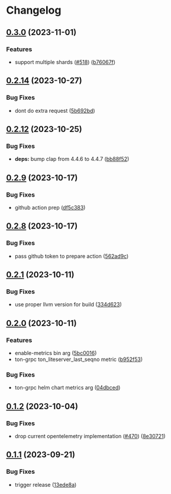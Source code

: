 # Changelog



















## [0.3.0](https://github.com/getgems-io/tonlibjson/compare/ton-grpc-v0.2.14...ton-grpc-v0.3.0) (2023-11-01)


### Features

* support multiple shards ([#518](https://github.com/getgems-io/tonlibjson/issues/518)) ([b76067f](https://github.com/getgems-io/tonlibjson/commit/b76067fa3a02566ac85a8e959ab2adf9a09d5978))

## [0.2.14](https://github.com/getgems-io/tonlibjson/compare/ton-grpc-v0.2.13...ton-grpc-v0.2.14) (2023-10-27)


### Bug Fixes

* dont do extra request ([5b692bd](https://github.com/getgems-io/tonlibjson/commit/5b692bde4869e63cb767262f0b57f5ceffc24513))

## [0.2.12](https://github.com/getgems-io/tonlibjson/compare/ton-grpc-v0.2.11...ton-grpc-v0.2.12) (2023-10-25)


### Bug Fixes

* **deps:** bump clap from 4.4.6 to 4.4.7 ([bb88f52](https://github.com/getgems-io/tonlibjson/commit/bb88f522c7ea77ddf6dd1d7dd7e005155934ac39))

## [0.2.9](https://github.com/getgems-io/tonlibjson/compare/ton-grpc-v0.2.8...ton-grpc-v0.2.9) (2023-10-17)


### Bug Fixes

* github action prep ([df5c383](https://github.com/getgems-io/tonlibjson/commit/df5c383efac42714459cb5744ea37933581b05d2))

## [0.2.8](https://github.com/getgems-io/tonlibjson/compare/ton-grpc-v0.2.7...ton-grpc-v0.2.8) (2023-10-17)


### Bug Fixes

* pass github token to prepare action ([562ad9c](https://github.com/getgems-io/tonlibjson/commit/562ad9c7ab638128c7e8242f4ae53cb360f9faf2))

## [0.2.1](https://github.com/getgems-io/tonlibjson/compare/ton-grpc-v0.2.0...ton-grpc-v0.2.1) (2023-10-11)


### Bug Fixes

* use proper llvm version for build ([334d623](https://github.com/getgems-io/tonlibjson/commit/334d6235c2f93bcbab01ac447acdd7f0f1043187))

## [0.2.0](https://github.com/getgems-io/tonlibjson/compare/ton-grpc-v0.1.2...ton-grpc-v0.2.0) (2023-10-11)


### Features

* enable-metrics bin arg ([5bc0016](https://github.com/getgems-io/tonlibjson/commit/5bc00164b3710b854ad22cb373f023efb9091c56))
* ton-grpc ton_liteserver_last_seqno metric ([b952f53](https://github.com/getgems-io/tonlibjson/commit/b952f533ae0e795f46efb37c725ebf25a52d4d71))


### Bug Fixes

* ton-grpc helm chart metrics arg ([04dbced](https://github.com/getgems-io/tonlibjson/commit/04dbcede350a32dccbd529e180f242343cabb1d8))

## [0.1.2](https://github.com/getgems-io/tonlibjson/compare/ton-grpc-v0.1.1...ton-grpc-v0.1.2) (2023-10-04)


### Bug Fixes

* drop current opentelemetry implementation ([#470](https://github.com/getgems-io/tonlibjson/issues/470)) ([8e30721](https://github.com/getgems-io/tonlibjson/commit/8e30721feb058c58ef88d3ecae49d43260131ade))

## [0.1.1](https://github.com/getgems-io/tonlibjson/compare/ton-grpc-v0.1.0...ton-grpc-v0.1.1) (2023-09-21)


### Bug Fixes

* trigger release ([13ede8a](https://github.com/getgems-io/tonlibjson/commit/13ede8aba7ccb932b275853e823a604955f95907))
